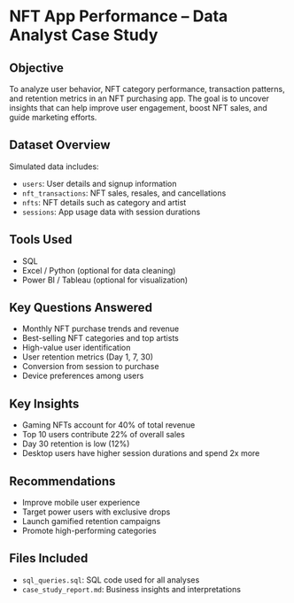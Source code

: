 # NFT App Performance – Data Analyst Case Study

##  Objective
To analyze user behavior, NFT category performance, transaction patterns, and retention metrics in an NFT purchasing app. The goal is to uncover insights that can help improve user engagement, boost NFT sales, and guide marketing efforts.

##  Dataset Overview
Simulated data includes:
- `users`: User details and signup information
- `nft_transactions`: NFT sales, resales, and cancellations
- `nfts`: NFT details such as category and artist
- `sessions`: App usage data with session durations

##  Tools Used
- SQL
- Excel / Python (optional for data cleaning)
- Power BI / Tableau (optional for visualization)

##  Key Questions Answered
- Monthly NFT purchase trends and revenue
- Best-selling NFT categories and top artists
- High-value user identification
- User retention metrics (Day 1, 7, 30)
- Conversion from session to purchase
- Device preferences among users

##  Key Insights
-  Gaming NFTs account for 40% of total revenue
-  Top 10 users contribute 22% of overall sales
-  Day 30 retention is low (12%)
-  Desktop users have higher session durations and spend 2x more

##  Recommendations
- Improve mobile user experience
- Target power users with exclusive drops
- Launch gamified retention campaigns
- Promote high-performing categories

##  Files Included
- `sql_queries.sql`: SQL code used for all analyses
- `case_study_report.md`: Business insights and interpretations
